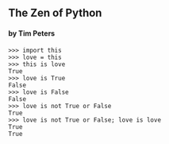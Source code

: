 ##  The Zen of Python
#### by Tim Peters

    >>> import this
    >>> love = this
    >>> this is love
    True
    >>> love is True
    False
    >>> love is False
    False
    >>> love is not True or False
    True
    >>> love is not True or False; love is love
    True
    True
